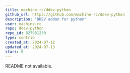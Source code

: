 ```yaml
---
title: machine-rc/ddev-python
github_url: https://github.com/machine-rc/ddev-python
description: "DDEV addon for python"
user: machine-rc
repo: ddev-python
repo_id: 827981230
type: contrib
created_at: 2024-07-12
updated_at: 2024-07-13
stars: 0
---
```


README not available.
